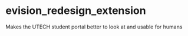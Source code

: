 # evision_redesign_extension
 Makes the UTECH student portal better to look at and usable for humans
